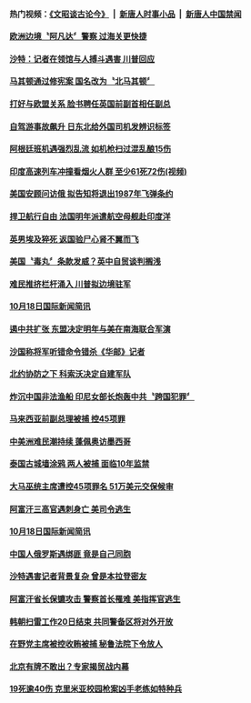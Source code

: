 #### 热门视频：[《文昭谈古论今》](https://github.com/gfw-breaker/wenzhao/blob/master/README.md?t=10202133) &nbsp;|&nbsp; [新唐人时事小品](https://github.com/gfw-breaker/ntdtv-comedy/blob/master/README.md?t=10202133) &nbsp;|&nbsp; [新唐人中国禁闻](https://github.com/gfw-breaker/ntdtv-news/blob/master/README.md?t=10202133)

#### [欧洲边境〝阿凡达〞警察 过海关更快捷](../pages/news202/a1396180.md?t=10202133) 


#### [沙特：记者在领馆与人搏斗遇害  川普回应](../pages/news202/a1396167.md?t=10202133) 

#### [马其顿通过修宪案  国名改为〝北马其顿〞](../pages/news202/a1396166.md?t=10202133) 

#### [打好与欧盟关系 脸书聘任英国前副首相任副总](../pages/news202/a1396162.md?t=10202133) 

#### [自驾游事故飙升 日东北给外国司机发辨识标签](../pages/news202/a1396153.md?t=10202133) 

#### [阿根廷班机遇强烈乱流 如机枪扫过混乱酿15伤](../pages/news202/a1396155.md?t=10202133) 

#### [印度高速列车冲撞看烟火人群 至少61死72伤(视频)](../pages/news202/a1396135.md?t=10202133) 

#### [美国安顾问访俄 拟告知将退出1987年飞弹条约](../pages/news202/a1396146.md?t=10202133) 

#### [捍卫航行自由 法国明年派遣航空母舰赴印度洋](../pages/news202/a1396132.md?t=10202133) 

#### [英男埃及猝死 返国验尸心肾不翼而飞](../pages/news202/a1396098.md?t=10202133) 


#### [美国〝毒丸〞条款发威？英中自贸谈判搁浅](../pages/news202/a1396097.md?t=10202133) 

#### [难民推挤栏杆涌入 川普拟边境驻军](../pages/news202/a1396085.md?t=10202133) 

#### [10月18日国际新闻简讯](../pages/news202/a1396077.md?t=10202133) 

#### [遏中共扩张 东盟决定明年与美在南海联合军演](../pages/news202/a1396067.md?t=10202133) 

#### [沙国称将军听错命令错杀《华邮》记者](../pages/news202/a1396060.md?t=10202133) 

#### [北约协防之下 科索沃决定自建军队](../pages/news202/a1396061.md?t=10202133) 

#### [炸沉中国非法渔船 印尼女部长炮轰中共〝跨国犯罪〞](../pages/news202/a1396052.md?t=10202133) 


#### [马来西亚前副总理被捕 控45项罪](../pages/news202/a1396038.md?t=10202133) 

#### [中美洲难民潮持续 蓬佩奥访墨西哥](../pages/news202/a1396035.md?t=10202133) 

#### [泰国古城墙涂鸦 两人被捕 面临10年监禁](../pages/news202/a1396031.md?t=10202133) 


#### [大马巫统主席遭控45项罪名 51万美元交保候审](../pages/news202/a1396021.md?t=10202133) 

#### [阿富汗三高官遇刺身亡 美司令逃生](../pages/news202/a1396018.md?t=10202133) 

#### [10月18日国际新闻简讯](../pages/news202/a1396016.md?t=10202133) 

#### [中国人俄罗斯遇绑匪 竟是自己同胞](../pages/news202/a1396013.md?t=10202133) 

#### [沙特遇害记者背景复杂 曾是本拉登密友](../pages/news202/a1396009.md?t=10202133) 

#### [阿富汗省长保镳攻击 警察首长罹难 美指挥官逃生](../pages/news202/a1396012.md?t=10202133) 

#### [韩朝扫雷工作20日结束 共同警备区将对外开放](../pages/news202/a1395982.md?t=10202133) 

#### [在野党主席被控收贿被捕 秘鲁法院下令放人](../pages/news202/a1395872.md?t=10202133) 

#### [北京有牌不敢出？专家揭贸战内幕](../pages/news202/a1395979.md?t=10202133) 


#### [19死逾40伤  克里米亚校园枪案凶手老练如特种兵](../pages/news202/a1395907.md?t=10202133) 

